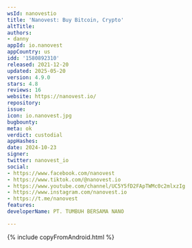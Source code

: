 ```yaml
---
wsId: nanovestio
title: 'Nanovest: Buy Bitcoin, Crypto'
altTitle: 
authors:
- danny
appId: io.nanovest
appCountry: us
idd: '1580892310'
released: 2021-12-20
updated: 2025-05-20
version: 4.9.0
stars: 4.8
reviews: 16
website: https://nanovest.io/
repository: 
issue: 
icon: io.nanovest.jpg
bugbounty: 
meta: ok
verdict: custodial
appHashes: 
date: 2024-10-23
signer: 
twitter: nanovest_io
social:
- https://www.facebook.com/nanovest
- https://www.tiktok.com/@nanovest.io
- https://www.youtube.com/channel/UC5Y5fD2FApTWMc0c2mlxzIg
- https://www.instagram.com/nanovest.io
- https://t.me/nanovest
features: 
developerName: PT. TUMBUH BERSAMA NANO

---
```


{% include copyFromAndroid.html %}
